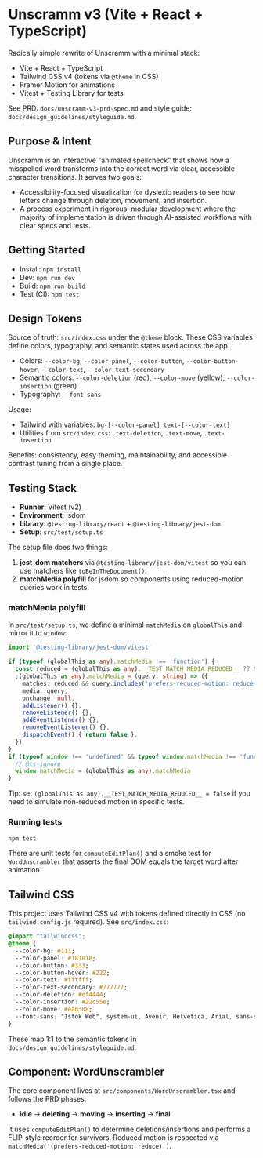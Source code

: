 # Unscramm v3 (Vite + React + TypeScript)

Radically simple rewrite of Unscramm with a minimal stack:

- Vite + React + TypeScript
- Tailwind CSS v4 (tokens via `@theme` in CSS)
- Framer Motion for animations
- Vitest + Testing Library for tests

See PRD: `docs/unscramm-v3-prd-spec.md` and style guide: `docs/design_guidelines/styleguide.md`.

## Purpose & Intent

Unscramm is an interactive "animated spellcheck" that shows how a misspelled word transforms into the correct word via clear, accessible character transitions. It serves two goals:

- Accessibility-focused visualization for dyslexic readers to see how letters change through deletion, movement, and insertion.
- A process experiment in rigorous, modular development where the majority of implementation is driven through AI-assisted workflows with clear specs and tests.

## Getting Started

- Install: `npm install`
- Dev: `npm run dev`
- Build: `npm run build`
- Test (CI): `npm test`

## Design Tokens

Source of truth: `src/index.css` under the `@theme` block. These CSS variables define colors, typography, and semantic states used across the app.

- Colors: `--color-bg`, `--color-panel`, `--color-button`, `--color-button-hover`, `--color-text`, `--color-text-secondary`
- Semantic colors: `--color-deletion` (red), `--color-move` (yellow), `--color-insertion` (green)
- Typography: `--font-sans`

Usage:

- Tailwind with variables: `bg-[--color-panel] text-[--color-text]`
- Utilities from `src/index.css`: `.text-deletion`, `.text-move`, `.text-insertion`

Benefits: consistency, easy theming, maintainability, and accessible contrast tuning from a single place.

## Testing Stack

- __Runner__: Vitest (v2)
- __Environment__: jsdom
- __Library__: `@testing-library/react` + `@testing-library/jest-dom`
- __Setup__: `src/test/setup.ts`

The setup file does two things:

1. __jest-dom matchers__ via `@testing-library/jest-dom/vitest` so you can use matchers like `toBeInTheDocument()`.
2. __matchMedia polyfill__ for jsdom so components using reduced-motion queries work in tests.

### matchMedia polyfill
In `src/test/setup.ts`, we define a minimal `matchMedia` on `globalThis` and mirror it to `window`:

```ts
import '@testing-library/jest-dom/vitest'

if (typeof (globalThis as any).matchMedia !== 'function') {
  const reduced = (globalThis as any).__TEST_MATCH_MEDIA_REDUCED__ ?? true
  ;(globalThis as any).matchMedia = (query: string) => ({
    matches: reduced && query.includes('prefers-reduced-motion: reduce'),
    media: query,
    onchange: null,
    addListener() {},
    removeListener() {},
    addEventListener() {},
    removeEventListener() {},
    dispatchEvent() { return false },
  })
}
if (typeof window !== 'undefined' && typeof window.matchMedia !== 'function') {
  // @ts-ignore
  window.matchMedia = (globalThis as any).matchMedia
}
```

Tip: set `(globalThis as any).__TEST_MATCH_MEDIA_REDUCED__ = false` if you need to simulate non-reduced motion in specific tests.

### Running tests

```bash
npm test
```

There are unit tests for `computeEditPlan()` and a smoke test for `WordUnscrambler` that asserts the final DOM equals the target word after animation.

## Tailwind CSS

This project uses Tailwind CSS v4 with tokens defined directly in CSS (no `tailwind.config.js` required). See `src/index.css`:

```css
@import "tailwindcss";
@theme {
  --color-bg: #111;
  --color-panel: #181818;
  --color-button: #333;
  --color-button-hover: #222;
  --color-text: #ffffff;
  --color-text-secondary: #777777;
  --color-deletion: #ef4444;
  --color-insertion: #22c55e;
  --color-move: #eab308;
  --font-sans: "Istok Web", system-ui, Avenir, Helvetica, Arial, sans-serif;
}
```

These map 1:1 to the semantic tokens in `docs/design_guidelines/styleguide.md`.

## Component: WordUnscrambler

The core component lives at `src/components/WordUnscrambler.tsx` and follows the PRD phases:

- __idle__ → __deleting__ → __moving__ → __inserting__ → __final__

It uses `computeEditPlan()` to determine deletions/insertions and performs a FLIP-style reorder for survivors. Reduced motion is respected via `matchMedia('(prefers-reduced-motion: reduce)')`.

